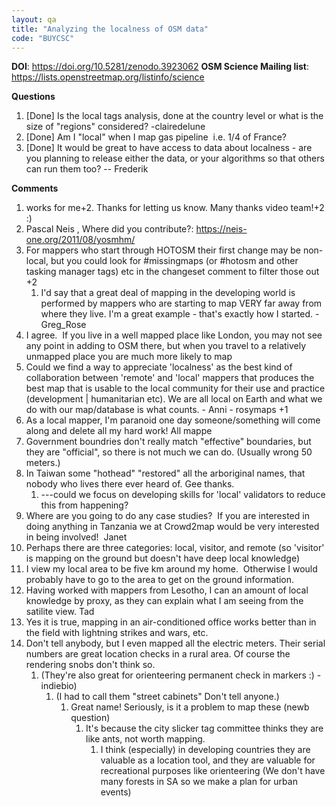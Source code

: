 ```yaml
---
layout: qa
title: "Analyzing the localness of OSM data"
code: "BUYCSC"
---
```


**DOI**: <https://doi.org/10.5281/zenodo.3923062>
**OSM Science Mailing list**:
<https://lists.openstreetmap.org/listinfo/science>

**Questions**

1.  \[Done\] Is the local tags analysis, done at the country level or
    what is the size of "regions" considered? -clairedelune
2.  \[Done\] Am I "local" when I map gas pipeline  i.e. 1/4 of France?
3.  \[Done\] It would be great to have access to data about localness -
    are you planning to release either the data, or your algorithms so
    that others can run them too? -- Frederik


**Comments**

1.  works for me+2. Thanks for letting us know. Many thanks video
    team!+2 :)
2.  Pascal Neis , Where did you contribute?:
    <https://neis-one.org/2011/08/yosmhm/>
3.  For mappers who start through HOTOSM their first change may be
    non-local, but you could look for \#missingmaps (or \#hotosm and
    other tasking manager tags) etc in the changeset comment to filter
    those out +2
    1.  I'd say that a great deal of mapping in the developing world is
        performed by mappers who are starting to map VERY far away from
        where they live. I'm a great example - that's exactly how I
        started. -Greg\_Rose
4.  I agree.  If you live in a well mapped place like London, you may
    not see any point in adding to OSM there, but when you travel to a
    relatively unmapped place you are much more likely to map
5.  Could we find a way to appreciate 'localness' as the best kind of
    collaboration between 'remote' and 'local' mappers that produces the
    best map that is usable to the local community for their use and
    practice (development | humanitarian etc). We are all local on Earth
    and what we do with our map/database is what counts. - Anni -
    rosymaps +1
6.  As a local mapper, I'm paranoid one day someone/something will come
    along and delete all my hard work! All mappe
7.  Government boundries don't really match "effective" boundaries, but
    they are "official", so there is not much we can do. (Usually wrong
    50 meters.)
8.  In Taiwan some "hothead" "restored" all the arboriginal names, that
    nobody who lives there ever heard of. Gee thanks.
    1.  ---could we focus on developing skills for 'local' validators to
        reduce this from happening?
9.  Where are you going to do any case studies?  If you are interested
    in doing anything in Tanzania we at Crowd2map would be very
    interested in being involved!  Janet
10. Perhaps there are three categories: local, visitor, and remote (so
    'visitor' is mapping on the ground but doesn't have deep local
    knowledge)
11. I view my local area to be five km around my home.  Otherwise I
    would probably have to go to the area to get on the ground
    information.
12. Having worked with mappers from Lesotho, I can an amount of local
    knowledge by proxy, as they can explain what I am seeing from the
    satilite view. Tad
13. Yes it is true, mapping in an air-conditioned office works better
    than in the field with lightning strikes and wars, etc.
14. Don't tell anybody, but I even mapped all the electric meters. Their
    serial numbers are great location checks in a rural area. Of course
    the rendering snobs don't think so.
    1.  (They're also great for orienteering permanent check in markers
        :) - indiebio)
        1.  (I had to call them "street cabinets" Don't tell anyone.)
            1.  Great name! Seriously, is it a problem to map these
                (newb question)
                1.  It's because the city slicker tag committee thinks
                    they are like ants, not worth mapping.
                    1.  I think (especially) in developing countries
                        they are valuable as a location tool, and they
                        are valuable for recreational purposes like
                        orienteering (We don't have many forests in SA
                        so we make a plan for urban events)

